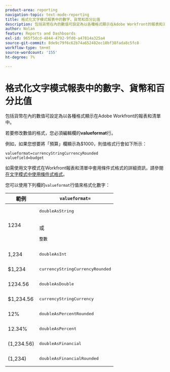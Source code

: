 ```yaml
---
product-area: reporting
navigation-topic: text-mode-reporting
title: 格式化文字模式報表中的數字、貨幣和百分比值
description: 包括貨幣在內的數值可設定為以各種格式顯示在Adobe Workfront的報表和清單中。
author: Nolan
feature: Reports and Dashboards
exl-id: 965f5dcd-4844-4792-9fd0-a47814a325a4
source-git-commit: 8de9c79f6c62b74a652482ec10bf38fada8c5fc8
workflow-type: tm+mt
source-wordcount: '155'
ht-degree: 7%

---
```


# 格式化文字模式報表中的數字、貨幣和百分比值

<!-- Audited: 2/2024 -->

包括貨幣在內的數值可設定為以各種格式顯示在Adobe Workfront的報表和清單中。

若要修改數值的格式，您必須編輯欄的&#x200B;**valueformat**&#x200B;行。

例如，如果您想要將「預算」欄顯示為$1000，則值格式行會如下所示：

```
valueformat=currencyStringCurrencyRounded
valuefield=budget
```

如需使用文字模式在Workfront報表和清單中套用條件式格式的詳細資訊，請參閱[在文字模式中使用條件式格式](../../../reports-and-dashboards/reports/text-mode/use-conditional-formatting-text-mode.md)。

您可以使用下列欄的`valueformat`行值來格式化數字：

| 範例 | `valueformat=` |
|---|---|
| 1234 | <pre>doubleAsString</pre> <br>或<br><pre>整數</pre> |
| 1,234 | <pre>doubleAsInt</pre> |
| $1,234 | <pre>currencyStringCurrencyRounded</pre> |
| 1234.56 | <pre>doubleAsDouble</pre> |
| $1,234.56 | <pre>currencyStringCurrency</pre> |
| 12% | <pre>doubleAsPercentRounded</pre> |
| 12.34% | <pre>doubleAsPercent</pre> |
| (1,234.56) | <pre>doubleAsFinancial</pre> |
| (1,234) | <pre>doubleAsFinancialRounded</pre> |

